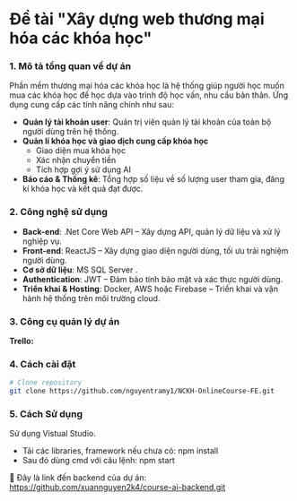 # Đề tài "Xây dựng web thương mại hóa các khóa học"   

### 1. Mô tả tổng quan về dự án  
Phần mềm thương mại hóa các khóa học là hệ thống giúp người học muốn mua các khóa học để học dựa vào trình độ học vấn, nhu cầu bản thân. Ứng dụng cung cấp các tính năng chính như sau:
- **Quản lý tài khoản user**: Quản trị viên quản lý tài khoản của toàn bộ người dùng trên hệ thống.
- **Quản lí khóa học và giao dịch cung cấp khóa học**
   + Giao diện mua khóa học
   + Xác nhận chuyển tiền
   + Tích hợp gợi ý sử dụng AI 
- **Báo cáo & Thống kê**: Tổng hợp số liệu về số lượng user tham gia, đăng kí khóa học và kết quả đạt được.

### 2. Công nghệ sử dụng  
- **Back-end**: .Net Core Web API – Xây dựng API, quản lý dữ liệu và xử lý nghiệp vụ.  
- **Front-end**: ReactJS – Xây dựng giao diện người dùng, tối ưu trải nghiệm người dùng.  
- **Cơ sở dữ liệu**: MS SQL Server .  
- **Authentication**: JWT – Đảm bảo tính bảo mật và xác thực người dùng. 
- **Triển khai & Hosting**: Docker, AWS hoặc Firebase – Triển khai và vận hành hệ thống trên môi trường cloud.

### 3. Công cụ quản lý dự án 
**Trello:** 

### 4. Cách cài đặt 
```bash
# Clone repository
git clone https://github.com/nguyentramy1/NCKH-OnlineCourse-FE.git
```

### 5. Cách Sử dụng
Sử dụng Vistual Studio.
- Tải các libraries, framework nếu chưa có: npm install
- Sau đó dùng cmd với câu lệnh: npm start

📌 Đây là link đến backend của dự án:  
https://github.com/xuannguyen2k4/course-ai-backend.git


